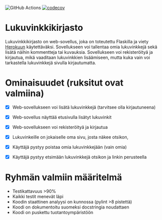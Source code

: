 ![GitHub Actions](https://github.com/MillaKelhu/lukuvinkkikirjasto/workflows/CI/badge.svg)
[![codecov](https://codecov.io/gh/MillaKelhu/lukuvinkkikirjasto/branch/master/graph/badge.svg?token=ZRQYHHZZF9)](https://codecov.io/gh/MillaKelhu/lukuvinkkikirjasto)

# Lukuvinkkikirjasto
Lukuvinkkikirjasto on web-sovellus, joka on toteutettu Flaskilla ja viety [Herokuun](https://ryhma4ohtu2021miniproject.herokuapp.com/) käytettäväksi.
Sovellukseen voi tallentaa omia lukuvinkkejä sekä lisätä näihin kommentteja tai kuvauksia.
Sovellukseen voi rekisteröityä ja kirjautua, mikä vaaditaan lukuvinkkien lisäämiseen, mutta kuka vain voi tarkastella lukuvinkkejä sivulla kirjautumatta.

# Ominaisuudet (ruksitut ovat valmiina)

- [x] Web-sovellukseen voi lisätä lukuvinkkejä (tarvitsee olla kirjautuneena)
- [x] Web-sovellus näyttää etusivulla lisätyt lukuvinkit
- [x] Web-sovellukseen voi rekisteröityä ja kirjautua
- [x] Lukuvinkeille on jokaiselle oma sivu, josta näkee otsikon, 
- [x] Käyttäjä pystyy poistaa omia lukuvinkkejään (vain omia)
- [x] Käyttäjä pystyy etsimään lukuvinkkejä otsikon ja linkin perusteella


# Ryhmän valmiin määritelmä
- Testikattavuus >90%
- Kaikki testit menevät läpi
- Koodin staattinen analyysi on kunnossa (pylint >8 pistettä)
- Koodi on dokumentoitu suomeksi docstringia noudattaen
- Koodi on puskettu tuotantoympäristöön
